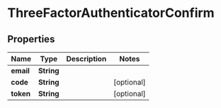# ThreeFactorAuthenticatorConfirm

## Properties
Name | Type | Description | Notes
------------ | ------------- | ------------- | -------------
**email** | **String** |  | 
**code** | **String** |  |  [optional]
**token** | **String** |  |  [optional]
